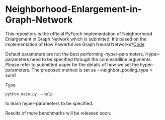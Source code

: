 # Neighborhood-Enlargement-in-Graph-Network
This repository is the official PyTorch implementation of Neighborhood Enlargement in Graph Network which is submitted.
It's based on the implementation of How Powerful are Graph Neural Networks?[Code](https://github.com/weihua916/powerful-gnns)

Default parameters are not the best performing-hyper-parameters. Hyper-parameters need to be specified through the commandline arguments. Please refer to submitted paper for the details of how we set the hyper-parameters. The proposed method is set as --neighbor_pooling_type = sum1

Type

```
python main.py --help
```

to learn hyper-parameters to be specified.

Results of more benchmarks will be released soon.

